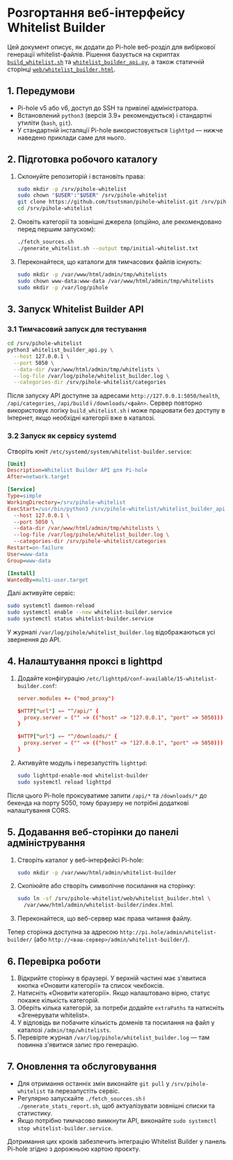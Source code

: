 # Розгортання веб-інтерфейсу Whitelist Builder

Цей документ описує, як додати до Pi-hole веб-розділ для вибіркової генерації whitelist-файлів.
Рішення базується на скриптах [`build_whitelist.sh`](../build_whitelist.sh) та
[`whitelist_builder_api.py`](../whitelist_builder_api.py), а також статичній сторінці
[`web/whitelist_builder.html`](../web/whitelist_builder.html).

## 1. Передумови

- Pi-hole v5 або v6, доступ до SSH та привілеї адміністратора.
- Встановлений `python3` (версія 3.9+ рекомендується) і стандартні утиліти (`bash`, `git`).
- У стандартній інсталяції Pi-hole використовується `lighttpd` — нижче наведено приклади саме для нього.

## 2. Підготовка робочого каталогу

1. Склонуйте репозиторій і встановіть права:
   ```bash
   sudo mkdir -p /srv/pihole-whitelist
   sudo chown "$USER":"$USER" /srv/pihole-whitelist
   git clone https://github.com/tsutsman/pihole-whitelist.git /srv/pihole-whitelist
   cd /srv/pihole-whitelist
   ```
2. Оновіть категорії та зовнішні джерела (опційно, але рекомендовано перед першим запуском):
   ```bash
   ./fetch_sources.sh
   ./generate_whitelist.sh --output tmp/initial-whitelist.txt
   ```
3. Переконайтеся, що каталоги для тимчасових файлів існують:
   ```bash
   sudo mkdir -p /var/www/html/admin/tmp/whitelists
   sudo chown www-data:www-data /var/www/html/admin/tmp/whitelists
   sudo mkdir -p /var/log/pihole
   ```

## 3. Запуск Whitelist Builder API

### 3.1 Тимчасовий запуск для тестування

```bash
cd /srv/pihole-whitelist
python3 whitelist_builder_api.py \
  --host 127.0.0.1 \
  --port 5050 \
  --data-dir /var/www/html/admin/tmp/whitelists \
  --log-file /var/log/pihole/whitelist_builder.log \
  --categories-dir /srv/pihole-whitelist/categories
```

Після запуску API доступне за адресами `http://127.0.0.1:5050/health`, `/api/categories`, `/api/build` і `/downloads/<файл>`.
Сервер повторно використовує логіку `build_whitelist.sh` і може працювати без доступу в Інтернет, якщо необхідні категорії
вже в каталозі.

### 3.2 Запуск як сервісу systemd

Створіть юніт `/etc/systemd/system/whitelist-builder.service`:

```ini
[Unit]
Description=Whitelist Builder API для Pi-hole
After=network.target

[Service]
Type=simple
WorkingDirectory=/srv/pihole-whitelist
ExecStart=/usr/bin/python3 /srv/pihole-whitelist/whitelist_builder_api.py \
  --host 127.0.0.1 \
  --port 5050 \
  --data-dir /var/www/html/admin/tmp/whitelists \
  --log-file /var/log/pihole/whitelist_builder.log \
  --categories-dir /srv/pihole-whitelist/categories
Restart=on-failure
User=www-data
Group=www-data

[Install]
WantedBy=multi-user.target
```

Далі активуйте сервіс:

```bash
sudo systemctl daemon-reload
sudo systemctl enable --now whitelist-builder.service
sudo systemctl status whitelist-builder.service
```

У журналі `/var/log/pihole/whitelist_builder.log` відображаються усі звернення до API.

## 4. Налаштування проксі в lighttpd

1. Додайте конфігурацію `/etc/lighttpd/conf-available/15-whitelist-builder.conf`:
   ```conf
   server.modules += ("mod_proxy")

   $HTTP["url"] =~ "^/api/" {
     proxy.server = ("" => (("host" => "127.0.0.1", "port" => 5050)))
   }

   $HTTP["url"] =~ "^/downloads/" {
     proxy.server = ("" => (("host" => "127.0.0.1", "port" => 5050)))
   }
   ```
2. Активуйте модуль і перезапустіть `lighttpd`:
   ```bash
   sudo lighttpd-enable-mod whitelist-builder
   sudo systemctl reload lighttpd
   ```

Після цього Pi-hole проксуватиме запити `/api/*` та `/downloads/*` до бекенда на порту 5050, тому браузеру не потрібні додаткові
налаштування CORS.

## 5. Додавання веб-сторінки до панелі адміністрування

1. Створіть каталог у веб-інтерфейсі Pi-hole:
   ```bash
   sudo mkdir -p /var/www/html/admin/whitelist-builder
   ```
2. Скопіюйте або створіть символічне посилання на сторінку:
   ```bash
   sudo ln -sf /srv/pihole-whitelist/web/whitelist_builder.html \
     /var/www/html/admin/whitelist-builder/index.html
   ```
3. Переконайтеся, що веб-сервер має права читання файлу.

Тепер сторінка доступна за адресою `http://pi.hole/admin/whitelist-builder/` (або `http://<ваш-сервер>/admin/whitelist-builder/`).

## 6. Перевірка роботи

1. Відкрийте сторінку в браузері. У верхній частині має з'явитися кнопка «Оновити категорії» та список чекбоксів.
2. Натисніть «Оновити категорії». Якщо налаштовано вірно, статус покаже кількість категорій.
3. Оберіть кілька категорій, за потреби додайте `extraPaths` та натисніть «Згенерувати whitelist».
4. У відповідь ви побачите кількість доменів та посилання на файл у каталозі `/admin/tmp/whitelists`.
5. Перевірте журнал `/var/log/pihole/whitelist_builder.log` — там повинна з'явитися запис про генерацію.

## 7. Оновлення та обслуговування

- Для отримання останніх змін виконайте `git pull` у `/srv/pihole-whitelist` та перезапустіть сервіс.
- Регулярно запускайте `./fetch_sources.sh` і `./generate_stats_report.sh`, щоб актуалізувати зовнішні списки та статистику.
- Якщо потрібно тимчасово вимкнути API, виконайте `sudo systemctl stop whitelist-builder.service`.

Дотримання цих кроків забезпечить інтеграцію Whitelist Builder у панель Pi-hole згідно з дорожньою картою проєкту.
